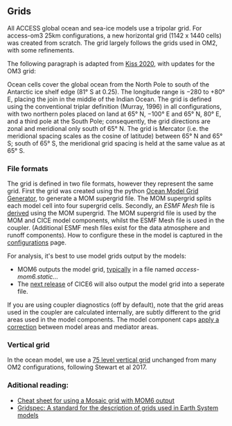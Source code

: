 ## Grids

All ACCESS global ocean and sea-ice models use a tripolar grid.
For access-om3 25km configurations, a new horizontal grid (1142 x 1440 cells) was created from scratch. 
The grid largely follows the grids used in OM2, with some refinements. 

The following paragraph is adapted from [Kiss 2020](https://gmd.copernicus.org/articles/13/401/2020/gmd-13-401-2020.pdf),
with updates for the OM3 grid:

Ocean cells cover the global ocean from the North Pole to
south of the Antarctic ice shelf edge (81&deg; S at 0.25). The longitude range is −280 to +80&deg; E,
placing the join in the middle of the Indian Ocean. The grid is defined using the conventional triplar definition (Murray, 1996) 
in all configurations, with two northern poles placed on land at 65&deg; N, −100&deg; E and 65&deg; N, 80&deg; E,
and a third pole at the South Pole; consequently, the grid
directions are zonal and meridional only south of 65&deg; N. The grid is Mercator (i.e. the
meridional spacing scales as the cosine of latitude) between
65&deg; N and 65&deg; S; south of 65&deg; S, the meridional grid spacing
is held at the same value as at 65&deg; S.

### File formats

The grid is defined in two file formats, however they represent the same grid.
First the grid was created using the python [Ocean Model Grid Generator](https://github.com/ACCESS-NRI/ocean_model_grid_generator/), 
to generate a MOM supergrid file. The MOM supergrid splits each model cell into four supergrid cells. 
Secondly, an _ESMF Mesh_ file is [derived](https://github.com/COSIMA/om3-scripts/blob/main/mesh_generation/generate_mesh.py) using the MOM supergrid. 
The MOM supergrid file is used by the MOM and CICE model components, whilst the ESMF Mesh file is used in the coupler. 
(Additional ESMF mesh files exist for the data atmosphere and runoff components). How to configure these in the model is captured in the [configurations](configurations/Configurations.md) page.

For analysis, it's best to use model grids output by the models:

- MOM6 outputs the model grid, [typically](https://github.com/ACCESS-NRI/access-om3-configs/blob/6c0942224adf8cd4644927ad357b68827e837dd9/diagnostic_profiles/diag_table_standard#L13C2-L13C24) in a file named _access-mom6.static..._
- The [next release](https://github.com/ACCESS-NRI/access-om3-configs/issues/470) of CICE6 will also output the model grid into a seperate file.

If you are using coupler diagnostics (off by default), note that the grid areas used in the coupler are calculated internally, 
are subtly different to the grid areas used in the model components. The model component caps [apply a correction](https://escomp.github.io/CMEPS/versions/master/html/introduction.html#area-corrections) between
model areas and mediator areas. 

### Vertical grid

In the ocean model, we use a [75 level vertical grid](https://github.com/COSIMA/om3-scripts/blob/main/grid_generation/generate_vertical_grid.py) unchanged from many OM2 configurations, following Stewart et al 2017.

### Aditional reading:

- [Cheat sheet for using a Mosaic grid with MOM6 output](https://gist.github.com/adcroft/c1e207024fe1189b43dddc5f1fe7dd6c#file-cheat-sheet-for-using-a-mosaic-grid-with-mom6-output-ipynb)
- [Gridspec: A standard for the description of grids used in Earth System models](https://extranet.gfdl.noaa.gov/~vb/pdf/gridstd.pdf)
